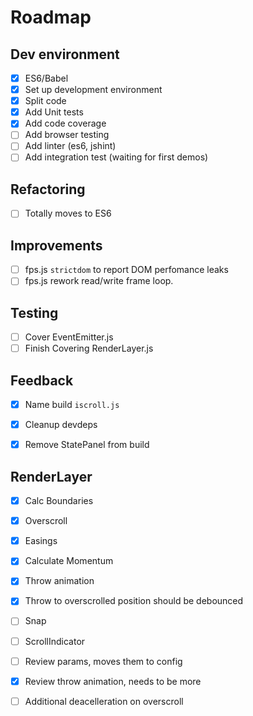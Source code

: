 # Roadmap

## Dev environment
- [x] ES6/Babel
- [x] Set up development environment
- [x] Split code
- [x] Add Unit tests
- [x] Add code coverage
- [ ] Add browser testing
- [ ] Add linter (es6, jshint)
- [ ] Add integration test (waiting for first demos)

## Refactoring
- [ ] Totally moves to ES6

## Improvements
- [ ] fps.js `strictdom` to report DOM perfomance leaks
- [ ] fps.js rework read/write frame loop.

## Testing
- [ ] Cover EventEmitter.js
- [ ] Finish Covering RenderLayer.js

## Feedback
- [x] Name build `iscroll.js`
- [x] Cleanup devdeps
- [x] Remove StatePanel from build


## RenderLayer
- [x] Calc Boundaries
- [x] Overscroll
- [x] Easings
- [x] Calculate Momentum
- [x] Throw animation
- [x] Throw to overscrolled position should be debounced
- [ ] Snap
- [ ] ScrollIndicator
- [ ] Review params, moves them to config
- [x] Review throw animation, needs to be more
- [ ] Additional deacelleration on overscroll

